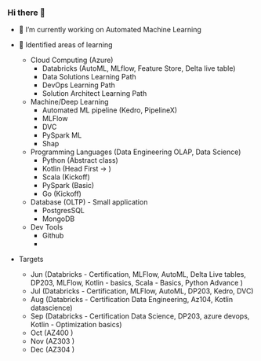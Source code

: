 ### Hi there 👋

- 🔭 I’m currently working on Automated Machine Learning
- 🌱 Identified areas of learning  

  - Cloud Computing (Azure)  
    - Databricks (AutoML, MLflow, Feature Store, Delta live table)
    - Data Solutions Learning Path  
    - DevOps Learning Path  
    - Solution Architect Learning Path  
  - Machine/Deep Learning  
    - Automated ML pipeline (Kedro, PipelineX)  
    - MLFlow  
    - DVC  
    - PySpark ML  
    - Shap
  - Programming Languages (Data Engineering OLAP, Data Science) 
    - Python (Abstract class)  
    - Kotlin (Head First -> )  
    - Scala (Kickoff)  
    - PySpark (Basic)  
    - Go (Kickoff)
  - Database (OLTP) - Small application 
    - PostgresSQL 
    - MongoDB
  - Dev Tools  
    - Github  
    -    

- Targets  
  - Jun (Databricks - Certification, MLFlow, AutoML, Delta Live tables, DP203, MLFlow, Kotlin - basics, Scala - Basics, Python Advance  )
  - Jul (Databricks - Certification, MLFlow, AutoML, DP203, Kedro, DVC)
  - Aug (Databricks - Certification Data Engineering, Az104, Kotlin datascience)
  - Sep (Databricks - Certification Data Science, DP203, azure devops, Kotlin - Optimization basics)
  - Oct (AZ400 )
  - Nov (AZ303 )
  - Dec (AZ304 )

<!--
**sujitojha1/sujitojha1** is a ✨ _special_ ✨ repository because its `README.md` (this file) appears on your GitHub profile.

Here are some ideas to get you started:

- 🔭 I’m currently working on ...
- 🌱 I’m currently learning ...
- 👯 I’m looking to collaborate on ...
- 🤔 I’m looking for help with ...
- 💬 Ask me about ...
- 📫 How to reach me: ...
- 😄 Pronouns: ...
- ⚡ Fun fact: ...
-->
